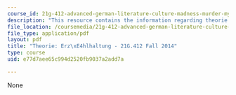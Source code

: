 ```yaml
---
course_id: 21g-412-advanced-german-literature-culture-madness-murder-mysteries-fall-2014
description: "This resource contains the information regarding theorie: erz\xE4hlhaltung."
file_location: /coursemedia/21g-412-advanced-german-literature-culture-madness-murder-mysteries-fall-2014/e77d7aee65c994d2520fb9037a2add7a_MIT21G_412F14_Wo11-13_Erz.pdf
file_type: application/pdf
layout: pdf
title: "Theorie: Erz\xE4hlhaltung - 21G.412 Fall 2014"
type: course
uid: e77d7aee65c994d2520fb9037a2add7a

---
```

None